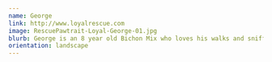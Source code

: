 ```yaml
---
name: George
link: http://www.loyalrescue.com
image: RescuePawtrait-Loyal-George-01.jpg
blurb: George is an 8 year old Bichon Mix who loves his walks and sniffing all the smells.
orientation: landscape
---
```

